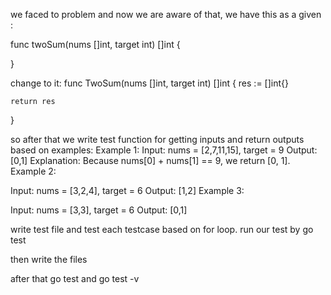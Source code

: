 we faced to problem and now we are aware of that,
we have this as a given :

func twoSum(nums []int, target int) []int {
    
}

change to it:
func TwoSum(nums []int, target int) []int {
	res := []int{}

	return res
}

so after that we write test function for getting inputs and return outputs based on examples:
Example 1:
Input: nums = [2,7,11,15], target = 9
Output: [0,1]
Explanation: Because nums[0] + nums[1] == 9, we return [0, 1].
Example 2:

Input: nums = [3,2,4], target = 6
Output: [1,2]
Example 3:

Input: nums = [3,3], target = 6
Output: [0,1]

write test file and test each testcase based on for loop.
run our test by go test

then write the files 

after that go test and go test -v
